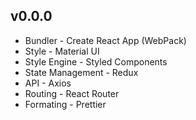 ## v0.0.0

- Bundler - Create React App (WebPack)
- Style - Material UI
- Style Engine - Styled Components
- State Management - Redux
- API - Axios
- Routing - React Router
- Formating - Prettier
